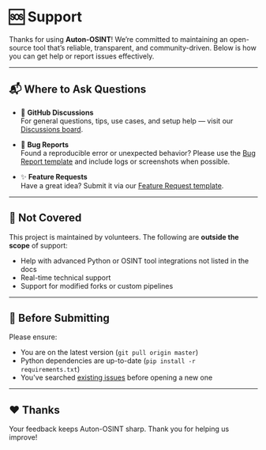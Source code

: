 # 🆘 Support

Thanks for using **Auton-OSINT**! We’re committed to maintaining an open-source tool that’s reliable, transparent, and community-driven. Below is how you can get help or report issues effectively.

---

## 📬 Where to Ask Questions

- 💬 **GitHub Discussions**  
  For general questions, tips, use cases, and setup help — visit our [Discussions board](https://github.com/Into-The-Grey/Auton-OSINT/discussions).

- 🐞 **Bug Reports**  
  Found a reproducible error or unexpected behavior? Please use the [Bug Report template](https://github.com/Into-The-Grey/Auton-OSINT/issues/new?template=bug_report.md) and include logs or screenshots when possible.

- ✨ **Feature Requests**  
  Have a great idea? Submit it via our [Feature Request template](https://github.com/Into-The-Grey/Auton-OSINT/issues/new?template=feature_request.md).

---

## 🚫 Not Covered

This project is maintained by volunteers. The following are **outside the scope** of support:

- Help with advanced Python or OSINT tool integrations not listed in the docs
- Real-time technical support
- Support for modified forks or custom pipelines

---

## 📂 Before Submitting

Please ensure:

- You are on the latest version (`git pull origin master`)
- Python dependencies are up-to-date (`pip install -r requirements.txt`)
- You've searched [existing issues](https://github.com/Into-The-Grey/Auton-OSINT/issues) before opening a new one

---

## ❤️ Thanks

Your feedback keeps Auton-OSINT sharp. Thank you for helping us improve!
